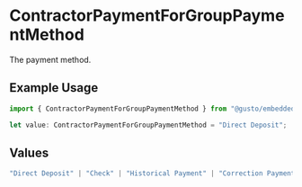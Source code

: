 # ContractorPaymentForGroupPaymentMethod

The payment method.

## Example Usage

```typescript
import { ContractorPaymentForGroupPaymentMethod } from "@gusto/embedded-api/models/components";

let value: ContractorPaymentForGroupPaymentMethod = "Direct Deposit";
```

## Values

```typescript
"Direct Deposit" | "Check" | "Historical Payment" | "Correction Payment"
```